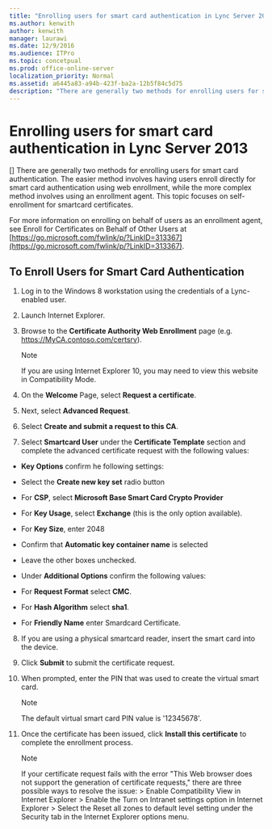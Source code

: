 ```yaml
---
title: "Enrolling users for smart card authentication in Lync Server 2013"
ms.author: kenwith
author: kenwith
manager: laurawi
ms.date: 12/9/2016
ms.audience: ITPro
ms.topic: concetpual
ms.prod: office-online-server
localization_priority: Normal
ms.assetid: a6445a83-a94b-423f-ba2a-12b5f84c5d75
description: "There are generally two methods for enrolling users for smart card authentication. The easier method involves having users enroll directly for smart card authentication using web enrollment, while the more complex method involves using an enrollment agent. This topic focuses on self-enrollment for smartcard certificates."
---
```


# Enrolling users for smart card authentication in Lync Server 2013
[]
There are generally two methods for enrolling users for smart card authentication. The easier method involves having users enroll directly for smart card authentication using web enrollment, while the more complex method involves using an enrollment agent. This topic focuses on self-enrollment for smartcard certificates.
  
For more information on enrolling on behalf of users as an enrollment agent, see Enroll for Certificates on Behalf of Other Users at [https://go.microsoft.com/fwlink/p/?LinkID=313367](https://go.microsoft.com/fwlink/p/?LinkID=313367).
  
## To Enroll Users for Smart Card Authentication

1. Log in to the Windows 8 workstation using the credentials of a Lync-enabled user.
    
2. Launch Internet Explorer.
    
3. Browse to the **Certificate Authority Web Enrollment** page (e.g. https://MyCA.contoso.com/certsrv). 
    
    > [!NOTE]
    > If you are using Internet Explorer 10, you may need to view this website in Compatibility Mode. 
  
4. On the **Welcome** Page, select **Request a certificate**.
    
5. Next, select **Advanced Request**.
    
6. Select **Create and submit a request to this CA**.
    
7. Select **Smartcard User** under the **Certificate Template** section and complete the advanced certificate request with the following values: 
    
  - **Key Options** confirm he following settings: 
    
  - Select the **Create new key set** radio button 
    
  - For **CSP**, select **Microsoft Base Smart Card Crypto Provider**
    
  - For **Key Usage**, select **Exchange** (this is the only option available). 
    
  - For **Key Size**, enter 2048
    
  - Confirm that **Automatic key container name** is selected 
    
  - Leave the other boxes unchecked.
    
  - Under **Additional Options** confirm the following values: 
    
  - For **Request Format** select **CMC**.
    
  - For **Hash Algorithm** select **sha1**.
    
  - For **Friendly Name** enter Smardcard Certificate.
    
8. If you are using a physical smartcard reader, insert the smart card into the device.
    
9. Click **Submit** to submit the certificate request. 
    
10. When prompted, enter the PIN that was used to create the virtual smart card.
    
    > [!NOTE]
    > The default virtual smart card PIN value is '12345678'. 
  
11. Once the certificate has been issued, click **Install this certificate** to complete the enrollment process. 
    
    > [!NOTE]
    >  If your certificate request fails with the error "This Web browser does not support the generation of certificate requests," there are three possible ways to resolve the issue: >  Enable Compatibility View in Internet Explorer >  Enable the Turn on Intranet settings option in Internet Explorer >  Select the Reset all zones to default level setting under the Security tab in the Internet Explorer options menu. 
  

